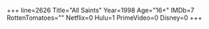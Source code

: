 +++
line=2626
Title="All Saints"
Year=1998
Age="16+"
IMDb=7
RottenTomatoes=""
Netflix=0
Hulu=1
PrimeVideo=0
Disney=0
+++

